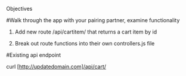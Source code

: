 Objectives

#Walk through the app with your pairing partner, examine functionality

1. Add new route /api/cartitem/ that returns a cart item by id

2. Break out route functions into their own controllers.js file

#Existing api endpoint

curl [http://updatedomain.com]/api/cart/
